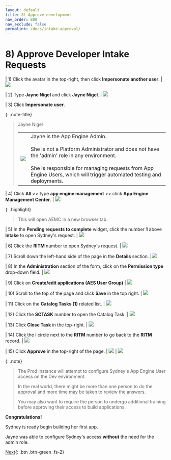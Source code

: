 ```yaml
---
layout: default
title: 8) Approve development
nav_order: 800
nav_exclude: false
permalink: /docs/intake-approval/
---
```


# 8) Approve Developer Intake Requests

| 1) Click the avatar in the top-right, then click **Impersonate another user**.
| ![](../assets/images/2023-03-14-12-44-50.png)

| 2) Type **Jayne Nigel** and click **Jayne Nigel**.
| ![](../assets/images/2023-03-14-12-45-21.png)

| 3) Click **Impersonate user**.

{: .note-title}
> Jayne Nigel
> <table>
> <tbody>
> <tr>
> <td>
> <img src="https://creatorworkflowsnow.github.io/lab-aemc-utah/assets/images/Jayne_Nigel.png" />
> </td>
> <td>
> Jayne is the App Engine Admin.<br/>
> <br/>
> She is not a Platform Administrator and does not have the 'admin' role in any environment.<br/>
> <br/>
> She is responsible for managing requests from App Engine Users, which will trigger automated testing and deployments. 
> </td>
> </tr>
> </tbody>
> </table>

| 4) Click **All** >> type **app engine management** >> click **App Engine Management Center**.
| ![](../assets/images/2023-07-05-16-16-55.png)

{: .highlight}
> This will open AEMC in a new browser tab.

| 5) In the **Pending requests to complete** widget, click the number **1** above **Intake** to open Sydney's request. 
| ![](../assets/images/2023-07-11-16-34-50.png)

| 6) Click the **RITM** number to open Sydney's request.
| ![](../assets/images/2023-07-11-16-36-33.png)

| 7) Scroll down the left-hand side of the page in the **Details** section.
|![](../assets/images/2023-07-11-16-39-06.png)

| 8) In the **Administration** section of the form, click on the **Permission type** drop-down field.
| ![](../assets/images/2023-07-11-16-42-31.png)

| 9) Click on **Create/edit applications (AES User Group)**
| ![](../assets/images/2023-07-11-16-44-56.png)

| 10) Scroll to the top of the page and click **Save** in the top right. 
| ![](../assets/images/2023-07-11-16-46-15.png)

| 11) Click on the **Catalog Tasks (1)** related list. 
| ![](../assets/images/2023-07-11-16-47-20.png)

| 12) Click the **SCTASK** number to open the Catalog Task.
| ![](../assets/images/2023-07-11-16-47-55.png)

| 13) Click **Close Task** in the top-right.
| ![](../assets/images/2023-07-11-16-49-14.png)

| 14) Click the i circle next to the **RITM** number to go back to the **RITM** record. 
| ![](../assets/images/2023-07-11-16-54-30.png)

| 15) Click **Approve** in the top-right of the page. 
| ![](../assets/images/2023-07-11-16-56-47.png)
| ![](../assets/images/2023-07-11-17-01-13.png)

{: .note}
> The Prod instance will attempt to configure Sydney's App Engine User access on the Dev environment.
>
> In the real world, there might be more than one person to do the approval and more time may be taken to review the answers.
>
> You may also want to require the person to undergo additional training before approving their access to build applications. 

**Congratulations!** 

Sydney is ready begin building her first app.

Jayne was able to configure Sydney's access **without** the need for the admin role.

[Next](/lab-aemc-utah/docs/build-app){: .btn .btn-green .fs-2}